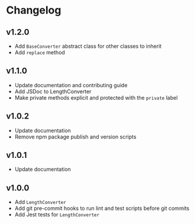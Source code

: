 # Changelog

## v1.2.0
- Add `BaseConverter` abstract class for other classes to inherit
- Add `replace` method

## v1.1.0
- Update documentation and contributing guide
- Add JSDoc to LengthConverter
- Make private methods explicit and protected with the `private` label

## v1.0.2
- Update documentation
- Remove npm package publish and version scripts

## v1.0.1
- Update documentation

## v1.0.0
- Add `LengthConverter`
- Add git pre-commit hooks to run lint and test scripts before git commits
- Add Jest tests for `LengthConverter`
